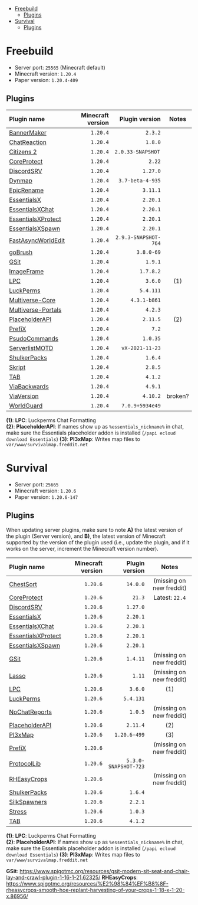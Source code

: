 - [Freebuild](#freebuild)
  - [Plugins](#plugins)
- [Survival](#survival)
  - [Plugins](#plugins-1)

# Freebuild

- Server port: `25565` (Minecraft default)
- Minecraft version: `1.20.4`
- Paper version: `1.20.4-409`

## Plugins

| Plugin name                                                                | Minecraft version |       Plugin version |  Notes  |
|:-------------------------------------------------------------------------- | -----------------:| --------------------:|:-------:|
| [BannerMaker]()                                                            |          `1.20.4` |              `2.3.2` |         |
| [ChatReaction]()                                                           |          `1.20.4` |              `1.8.0` |         |
| [Citizens 2]()                                                             |          `1.20.4` |   `2.0.33-SNAPSHOT ` |         |
| [CoreProtect]()                                                            |          `1.20.4` |               `2.22` |         |
| [DiscordSRV]()                                                             |          `1.20.4` |             `1.27.0` |         |
| [Dynmap]()                                                                 |          `1.20.4` |     `3.7-beta-4-935` |         |
| [EpicRename]()                                                             |          `1.20.4` |             `3.11.1` |         |
| [EssentialsX](https://www.spigotmc.org/resources/essentialsx.9089/)        |          `1.20.4` |             `2.20.1` |         |
| [EssentialsXChat](https://www.spigotmc.org/resources/essentialsx.9089/)    |          `1.20.4` |             `2.20.1` |         |
| [EssentialsXProtect](https://www.spigotmc.org/resources/essentialsx.9089/) |          `1.20.4` |             `2.20.1` |         |
| [EssentialsXSpawn](https://www.spigotmc.org/resources/essentialsx.9089/)   |          `1.20.4` |             `2.20.1` |         |
| [FastAsyncWorldEdit]()                                                     |          `1.20.4` | `2.9.3-SNAPSHOT-764` |         |
| [goBrush]()                                                                |          `1.20.4` |           `3.8.0-69` |         |
| [GSit]()                                                                   |          `1.20.4` |              `1.9.1` |         |
| [ImageFrame]()                                                             |          `1.20.4` |            `1.7.8.2` |         |
| [LPC]()                                                                    |          `1.20.4` |              `3.6.0` |   (1)   |
| [LuckPerms]()                                                              |          `1.20.4` |            `5.4.111` |         |
| [Multiverse-Core]()                                                        |          `1.20.4` |         `4.3.1-b861` |         |
| [Multiverse-Portals]()                                                     |          `1.20.4` |              `4.2.3` |         |
| [PlaceholderAPI]()                                                         |          `1.20.4` |             `2.11.5` |   (2)   |
| [PrefiX]()                                                                 |          `1.20.4` |                `7.2` |         |
| [PsudoCommands]()                                                          |          `1.20.4` |             `1.0.35` |         |
| [ServerlistMOTD]()                                                         |          `1.20.4` |      `vX-2021-11-23` |         |
| [ShulkerPacks]()                                                           |          `1.20.4` |              `1.6.4` |         |
| [Skript]()                                                                 |          `1.20.4` |              `2.8.5` |         |
| [TAB]()                                                                    |          `1.20.4` |              `4.1.2` |         |
| [ViaBackwards]()                                                           |          `1.20.4` |              `4.9.1` |         |
| [ViaVersion]()                                                             |          `1.20.4` |             `4.10.2` | broken? |
| [WorldGuard]()                                                             |          `1.20.4` |      `7.0.9+5934e49` |         |

**(1)**: **LPC**: Luckperms Chat Formatting  
**(2)**: **PlaceholderAPI**: If names show up as `%essentials_nickname%` in chat, make sure the Essentials placeholder addon is installed (`/papi ecloud download Essentials`)
**(3)**: **Pl3xMap**: Writes map files to `var/www/survivalmap.freddit.net`

# Survival

- Server port: `25665`
- Minecraft version: `1.20.6`
- Paper version: `1.20.6-147`

## Plugins

When updating server plugins, make sure to note **A)** the latest version of the plugin (Server version), and **B)**, the latest version of Minecraft supported by the version of the plugin used (i.e., update the plugin, and if it works on the server, increment the Minecraft version number).

| Plugin name                                                                                  | Minecraft version |       Plugin version |           Notes          |
|:-------------------------------------------------------------------------------------------- | -----------------:| --------------------:|:------------------------:|
| [ChestSort](https://www.spigotmc.org/resources/chestsort-api.59773/)                         |          `1.20.6` |             `14.0.0` | (missing on new freddit) |
| [CoreProtect](https://www.spigotmc.org/resources/coreprotect.8631/)                          |          `1.20.6` |               `21.3` |      Latest: `22.4`      |
| [DiscordSRV](https://www.spigotmc.org/resources/discordsrv.18494/)                           |          `1.20.6` |             `1.27.0` |                          |
| [EssentialsX](https://www.spigotmc.org/resources/essentialsx.9089/)                          |          `1.20.6` |             `2.20.1` |                          |
| [EssentialsXChat](https://www.spigotmc.org/resources/essentialsx.9089/)                      |          `1.20.6` |             `2.20.1` |                          |
| [EssentialsXProtect](https://www.spigotmc.org/resources/essentialsx.9089/)                   |          `1.20.6` |             `2.20.1` |                          |
| [EssentialsXSpawn](https://www.spigotmc.org/resources/essentialsx.9089/)                     |          `1.20.6` |             `2.20.1` |                          |
| [GSit]()                                                                                     |          `1.20.6` |             `1.4.11` | (missing on new freddit) |
| [Lasso](https://www.spigotmc.org/resources/lasso.54815/)                                     |          `1.20.6` |               `1.11` | (missing on new freddit) |
| [LPC](https://www.spigotmc.org/resources/lpc-chat-formatter-1-7-10-1-20.68965/)              |          `1.20.6` |              `3.6.0` |            (1)           |
| [LuckPerms](https://www.spigotmc.org/resources/luckperms.28140/)                             |          `1.20.6` |            `5.4.131` |                          |
| [NoChatReports](https://www.spigotmc.org/resources/nochatreports-1-19-1-20-6.102931/)        |          `1.20.6` |              `1.0.5` | (missing on new freddit) |
| [PlaceholderAPI](https://www.spigotmc.org/resources/placeholderapi.6245/)                    |          `1.20.6` |             `2.11.4` |            (2)           |
| [Pl3xMap](https://modrinth.com/plugin/pl3xmap)                                               |          `1.20.6` |         `1.20.6-499` |            (3)           |
| [PrefiX](https://www.spigotmc.org/resources/prefix-custom-tag-manager-1-8-1-21.70359/)       |          `1.20.6` |                      | (missing on new freddit) |
| [ProtocolLib](https://www.spigotmc.org/resources/protocollib.1997/)                          |          `1.20.6` | `5.3.0-SNAPSHOT-723` |                          |
| [RHEasyCrops]()                                                                              |          `1.20.6` |                      | (missing on new freddit) |
| [ShulkerPacks](https://www.spigotmc.org/resources/shulker-backpacks-1-13-1-19.67466/)        |          `1.20.6` |              `1.6.4` |                          |
| [SilkSpawners](https://www.spigotmc.org/resources/silkspawners-versions-1-8-8-1-20-4.60063/) |          `1.20.6` |              `2.2.1` |                          |
| [Stress](https://www.spigotmc.org/resources/stress.79374/)                                   |          `1.20.6` |              `1.0.3` |                          |
| [TAB](https://www.spigotmc.org/resources/tab-1-5-1-21.57806/)                                |          `1.20.6` |              `4.1.2` |                          |

**(1)**: **LPC**: Luckperms Chat Formatting  
**(2)**: **PlaceholderAPI**: If names show up as `%essentials_nickname%` in chat, make sure the Essentials placeholder addon is installed (`/papi ecloud download Essentials`)
**(3)**: **Pl3xMap**: Writes map files to `var/www/survivalmap.freddit.net`

**GSit**: https://www.spigotmc.org/resources/gsit-modern-sit-seat-and-chair-lay-and-crawl-plugin-1-16-1-21.62325/
**RHEasyCrops**: https://www.spigotmc.org/resources/%E2%98%84%EF%B8%8F-rheasycrops-smooth-hoe-replant-harvesting-of-your-crops-1-18-x-1-20-x.86956/